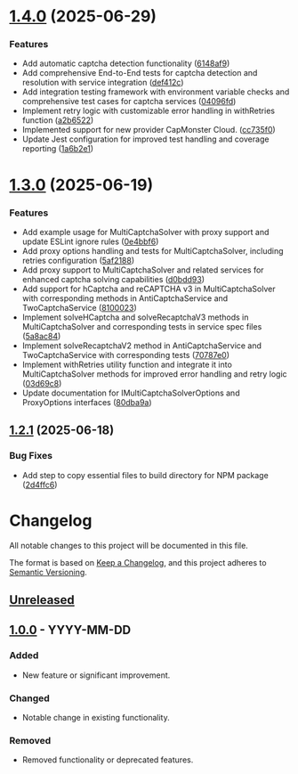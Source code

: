# [1.4.0](https://github.com/devalexanderdaza/multi-captcha-solver/compare/v1.3.0...v1.4.0) (2025-06-29)


### Features

* Add automatic captcha detection functionality ([6148af9](https://github.com/devalexanderdaza/multi-captcha-solver/commit/6148af9b63c72b80be8d0991f4dd63aebe5cbaf0))
* Add comprehensive End-to-End tests for captcha detection and resolution with service integration ([def412c](https://github.com/devalexanderdaza/multi-captcha-solver/commit/def412c9440981bee1cc7691ed83769b345f5258))
* Add integration testing framework with environment variable checks and comprehensive test cases for captcha services ([04096fd](https://github.com/devalexanderdaza/multi-captcha-solver/commit/04096fdb6377b0acd89dcaeb2637d0078378fa16))
* Implement retry logic with customizable error handling in withRetries function ([a2b6522](https://github.com/devalexanderdaza/multi-captcha-solver/commit/a2b6522434bc992a3241a346f20fca2c4b628057))
* Implemented support for new provider CapMonster Cloud. ([cc735f0](https://github.com/devalexanderdaza/multi-captcha-solver/commit/cc735f0360462f748d53b92bb19d13dbe990f6a3))
* Update Jest configuration for improved test handling and coverage reporting ([1a6b2e1](https://github.com/devalexanderdaza/multi-captcha-solver/commit/1a6b2e1031a520a125b1ad5eea07de6970e9dd33))

# [1.3.0](https://github.com/devalexanderdaza/multi-captcha-solver/compare/v1.2.1...v1.3.0) (2025-06-19)

### Features

- Add example usage for MultiCaptchaSolver with proxy support and update ESLint ignore rules ([0e4bbf6](https://github.com/devalexanderdaza/multi-captcha-solver/commit/0e4bbf6d7da4833c670674c35dff353dd0d62316))
- Add proxy options handling and tests for MultiCaptchaSolver, including retries configuration ([5af2188](https://github.com/devalexanderdaza/multi-captcha-solver/commit/5af21883895b65aa0146516d2124fa42e706fc64))
- Add proxy support to MultiCaptchaSolver and related services for enhanced captcha solving capabilities ([d0bdd93](https://github.com/devalexanderdaza/multi-captcha-solver/commit/d0bdd93a73faeb0a9e8bd0fbedc9e471c90f075f))
- Add support for hCaptcha and reCAPTCHA v3 in MultiCaptchaSolver with corresponding methods in AntiCaptchaService and TwoCaptchaService ([8100023](https://github.com/devalexanderdaza/multi-captcha-solver/commit/8100023064f81c650f54dc702a111c38d60f3ab4))
- Implement solveHCaptcha and solveRecaptchaV3 methods in MultiCaptchaSolver and corresponding tests in service spec files ([5a8ac84](https://github.com/devalexanderdaza/multi-captcha-solver/commit/5a8ac84ab44a1c94eb1dba8cea182108d77a9d65))
- Implement solveRecaptchaV2 method in AntiCaptchaService and TwoCaptchaService with corresponding tests ([70787e0](https://github.com/devalexanderdaza/multi-captcha-solver/commit/70787e025d61905790826c7ae2fb072eda5fe03b))
- Implement withRetries utility function and integrate it into MultiCaptchaSolver methods for improved error handling and retry logic ([03d69c8](https://github.com/devalexanderdaza/multi-captcha-solver/commit/03d69c8ec6bbae70f5101af381d77f068b0d4c54))
- Update documentation for IMultiCaptchaSolverOptions and ProxyOptions interfaces ([80dba9a](https://github.com/devalexanderdaza/multi-captcha-solver/commit/80dba9ad2b9aaae72a5cd1842d57edbc997d16e7))

## [1.2.1](https://github.com/devalexanderdaza/multi-captcha-solver/compare/v1.2.0...v1.2.1) (2025-06-18)

### Bug Fixes

- Add step to copy essential files to build directory for NPM package ([2d4ffc6](https://github.com/devalexanderdaza/multi-captcha-solver/commit/2d4ffc66d5e74798a6e246aa7ed488874520d08f))

# Changelog

All notable changes to this project will be documented in this file.

The format is based on [Keep a Changelog](https://keepachangelog.com/en/1.0.0/),
and this project adheres to [Semantic Versioning](https://semver.org/lang/en/1.0.0/).

## [Unreleased]

## [1.0.0] - YYYY-MM-DD

### Added

- New feature or significant improvement.

### Changed

- Notable change in existing functionality.

### Removed

- Removed functionality or deprecated features.

[Unreleased]: https://github.com/devalexanderdaza/multi-captcha-solver/compare/HEAD...main
[1.0.0]: https://github.com/devalexanderdaza/multi-captcha-solver/releases/tag/1.0.0

